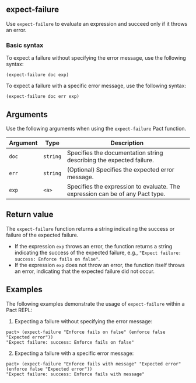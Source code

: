 ## expect-failure

Use `expect-failure` to evaluate an expression and succeed only if it throws an error.

### Basic syntax

To expect a failure without specifying the error message, use the following syntax:

```pact
(expect-failure doc exp)
```

To expect a failure with a specific error message, use the following syntax:

```pact
(expect-failure doc err exp)
```

## Arguments

Use the following arguments when using the `expect-failure` Pact function.

| Argument | Type   | Description                                                                    |
|----------|--------|--------------------------------------------------------------------------------|
| `doc`      | `string` | Specifies the documentation string describing the expected failure.        |
| `err`      | `string` | (Optional) Specifies the expected error message.                           |
| `exp`      | `<a>`  | Specifies the expression to evaluate. The expression can be of any Pact type.|

## Return value

The `expect-failure` function returns a string indicating the success or failure of the expected failure.

- If the expression `exp` throws an error, the function returns a string indicating the success of the expected failure, e.g., `"Expect failure: success: Enforce fails on false"`.
- If the expression `exp` does not throw an error, the function itself throws an error, indicating that the expected failure did not occur.

## Examples

The following examples demonstrate the usage of `expect-failure` within a Pact REPL:

1. Expecting a failure without specifying the error message:
```pact
pact> (expect-failure "Enforce fails on false" (enforce false "Expected error"))
"Expect failure: success: Enforce fails on false"
```

2. Expecting a failure with a specific error message:
```pact
pact> (expect-failure "Enforce fails with message" "Expected error" (enforce false "Expected error"))
"Expect failure: success: Enforce fails with message"
```
